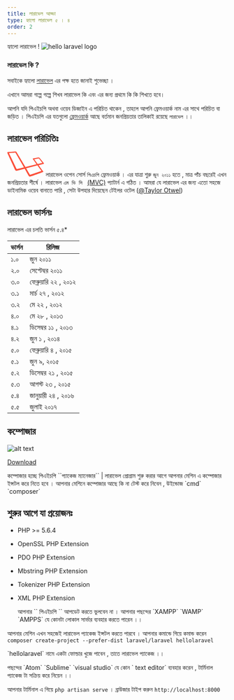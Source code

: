 ```yaml
---
title: লারাভেল আড্ডা
type: হ্যালো লারাভেল ৫ । ৪
order: 2
---
```

হ্যালো লারাভেল !
![hello laravel logo](https://cloud.githubusercontent.com/assets/17185462/25895266/6eca526a-353c-11e7-9992-c5830f18486b.gif)

### লারাভেল কি  ?
 সবাইকে হ্যালো  [লারাভেল](https://laravel.com/) এর পক্ষ হতে জানাই শুভেচ্ছা ।

এখানে আমরা গল্পে গল্পে শিখব লারাভেল কি এবং এর জন্য প্রথমে কি কি শিখতে হবে।

আপনি যদি পিএইচপি অথবা ওয়েব ডিজাইন এ পরিচিত থাকেন , তাহলে আপনি ফ্রেমওয়ার্ক নাম এর সাথে পরিচিত বা জড়িত । পিএইচপি এর   যতগুলো [ফ্রেমওয়ার্ক](https://en.wikipedia.org/wiki/Category:PHP_frameworks) আছে বর্তমান জনপ্রিয়তার তালিকাই রয়েছে ``লারাভেল`` ।।


## লারাভেল পরিচিতিঃ
<svg xmlns="http://www.w3.org/2000/svg" width="84.1" height="57.6" viewBox="0 0 84.1 57.6"><path fill="#FB503B" d="M83.8 26.9c-.6-.6-8.3-10.3-9.6-11.9-1.4-1.6-2-1.3-2.9-1.2s-10.6 1.8-11.7 1.9c-1.1.2-1.8.6-1.1 1.6.6.9 7 9.9 8.4 12l-25.5 6.1L21.2 1.5c-.8-1.2-1-1.6-2.8-1.5C16.6.1 2.5 1.3 1.5 1.3c-1 .1-2.1.5-1.1 2.9S17.4 41 17.8 42c.4 1 1.6 2.6 4.3 2 2.8-.7 12.4-3.2 17.7-4.6 2.8 5 8.4 15.2 9.5 16.7 1.4 2 2.4 1.6 4.5 1 1.7-.5 26.2-9.3 27.3-9.8 1.1-.5 1.8-.8 1-1.9-.6-.8-7-9.5-10.4-14 2.3-.6 10.6-2.8 11.5-3.1 1-.3 1.2-.8.6-1.4zm-46.3 9.5c-.3.1-14.6 3.5-15.3 3.7-.8.2-.8.1-.8-.2-.2-.3-17-35.1-17.3-35.5-.2-.4-.2-.8 0-.8S17.6 2.4 18 2.4c.5 0 .4.1.6.4 0 0 18.7 32.3 19 32.8.4.5.2.7-.1.8zm40.2 7.5c.2.4.5.6-.3.8-.7.3-24.1 8.2-24.6 8.4-.5.2-.8.3-1.4-.6s-8.2-14-8.2-14L68.1 32c.6-.2.8-.3 1.2.3.4.7 8.2 11.3 8.4 11.6zm1.6-17.6c-.6.1-9.7 2.4-9.7 2.4l-7.5-10.2c-.2-.3-.4-.6.1-.7.5-.1 9-1.6 9.4-1.7.4-.1.7-.2 1.2.5.5.6 6.9 8.8 7.2 9.1.3.3-.1.5-.7.6z"></path></svg>
 লারাভেল ওপেন সোর্স ``পিএচপি`` ফ্রেমওয়ার্ক  । এর যাত্রা শুরু ``জুন ২০১১`` হতে , মাত্র পাঁচ বছরেই এখন জনপ্রিয়তার শীর্ষে । লারাভেল ``এম ভি সি ``  [(MVC)]()  প্যাটার্ন  এ  গঠিত । আমরা যে  লারাভেল এর  জন্য  এতো সহজে ডাইনামিক ওয়েব বানাতে পারি , সেটা উপহার দিয়েছেন   টেইলর ওটেল ([@Taylor Otwel](https://medium.com/@taylorotwell))

##  লারাভেল ভার্সনঃ
 লারাভেল এর চলতি ভার্সন ৫.৪*

 | ভার্সন  | রিলিজ
|---|---|
| ১.০  | জুন ২০১১  |
| ২.০  | সেপ্টেম্বর ২০১১ |  
| ৩.০  |  ফেব্রুয়ারি ২২ , ২০১২  |  
| ৩.১  |  মার্চ ২৭ , ২০১২ |  
| ৩.২  | মে ২২ , ২০১২  |
| ৪.০ | মে ২৮ , ২০১৩  |
|৪.১  | ডিসেম্বর ১১ , ২০১৩  |
| ৪.২ | জুন ১ , ২০১৪  |
| ৫.০  | ফেব্রুয়ারি ৪ , ২০১৫   |
| ৫.১  |  জুন ৯, ২০১৫ |
|৫.২ |  ডিসেম্বর ২১ , ২০১৫ |
| ৫.৩|  আগস্ট ২৩ , ২০১৫ |
| ৫.৪|  জানুয়ারী ২৪ , ২০১৬ |
| ৫.৫|  জুলাই ২০১৭  |

## কম্পোজার
![alt text](https://getcomposer.org/img/logo-composer-transparent2.png "Composer")
<div id="downloads">
<a class="button" href="https://getcomposer.org/download/">Download</a>

</div>

<p class="tip">কম্পোজার হচ্ছে পিএইচপি  ``প্যাকেজ ম্যানেজার`` |  লারাভেল প্রোগ্রাম শুরু করার  আগে আপনার মেশিন এ কম্পোজার ইন্সটল করে নিতে হবে । আপনার মেশিনে কম্পোজার আছে কি না টেস্ট করে নিবেন , উইন্ডোজ   `cmd` `composer` </p>



## শুরুর আগে যা প্রয়োজনঃ

* PHP >= 5.6.4
* OpenSSL PHP Extension
* PDO PHP Extension
* Mbstring PHP Extension
* Tokenizer PHP Extension
* XML PHP Extension

   <p class="tip"> আপনার `` পিএইচপি `` আপডেট করতে ভুলবেন না । আপনার পছন্দের `XAMPP` `WAMP` `AMPPS`  যে কোনটা লোকাল  সার্ভার  ব্যবহার করতে পারেন ।। </p>

আপনার মেশিন এখন সহজেই  লারাভেল প্যাকেজ ইন্সটল করতে পারবে । আপনার কমান্ডে গিয়ে কমান্ড করেন `composer create-project --prefer-dist laravel/laravel hellolaravel`

 <p class="tip">`hellolaravel` নামে একটা ফোল্ডার খুজে পাবেন , তাতে লারাভেল প্যাকেজ ।। </p>

 <p class="tip">   পছন্দের `Atom` `Sublime` `visual studio`   যে কোন  ` text editor`  ব্যবহার করেন , টার্মিনাল প্যাকেজ টা সক্রিয় করে নিয়েন ।। </p>

আপনার টার্মিনাল এ গিয়ে     `php artisan serve` ।  ব্রাউজার টাইপ করুন `http://localhost:8000`



